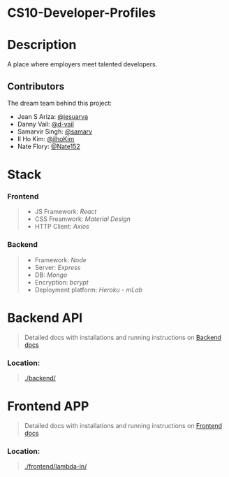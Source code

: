 # CS10-Developer-Profiles

# Description

A place where employers meet talented developers.

## Contributors

The dream team behind this project:

- Jean S Ariza: [@jesuarva](https://github.com/jesuarva)
- Danny Vail: [@d-vail](https://github.com/d-vail)
- Samarvir Singh: [@samarv](https://github.com/samarv)
- Il Ho Kim: [@ilhoKim](https://github.com/ilhoKim)
- Nate Flory: [@Nate152](https://github.com/Nate152)

# Stack

### **Frontend**

> - JS Framework: _React_
> - CSS Freamwork: _Material Design_
> - HTTP Client: _Axios_

### **Backend**

> - Framework: _Node_
> - Server: _Express_
> - DB: _Mongo_
> - Encryption: _bcrypt_
> - Deployment platform: _Heroku - mLab_

# Backend API

> Detailed docs with installations and running instructions on [Backend docs](https://github.com/Lambda-School-Labs/CS10-Developer-Profiles/wiki/Backend-docs)

### Location:

> [./backend/](https://github.com/Lambda-School-Labs/CS10-Developer-Profiles/tree/master/backend)

# Frontend APP

> Detailed docs with installations and running instructions on [Frontend docs](https://github.com/Lambda-School-Labs/CS10-Developer-Profiles/wiki/Frontend-docs)

### Location:

> [./frontend/lambda-in/](https://github.com/Lambda-School-Labs/CS10-Developer-Profiles/tree/master/frontend/lambda-in)
